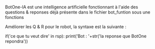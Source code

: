 BotOne-IA est une intelligence artificielle fonctionnant à l'aide des questions & reponses déjà présente dans le fichier bot_funtion sous une fonctions

Améliorer les Q & R pour le robot, la syntaxe est la suivante :

if('ce que tu veut dire' in rsp):
        print('Bot : '+str('la reponse que BotOne repondra'))
